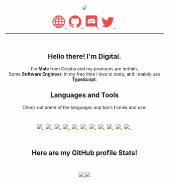 <p align="center">
    <a href="https://crni.xyz">
        <img src="./assets/banners/Banner.gif/" style="border-radius: 40px;" width="500px" />
    </a>
</p>
<p align="center">
    <a href="https://crni.xyz/">
        <img src="./assets/icons/other/link-solid.svg/" width="40px" />
    </a>
    &nbsp;
    <a href="https://github.com/Crni39/">
        <img src="./assets/icons/other/github-solid.svg/" width="40px" />
    </a>
    &nbsp;
    <a href="https://discord.com/invite/KxTCW2Wja8">
        <img src="./assets/icons/other/discord-solid.svg/" width="40px" />
    </a>
    &nbsp;
    <a href="https://twitter.com/Crni3939/">
        <img src="./assets/icons/other/twitter-solid.svg/" width="40px" />
    </a>
    &nbsp;
    
</p>

<hr />
&nbsp;

<h2 align="center">
    Hello there! I'm <strong>Digital</strong>.
</h2>
<p align="center">
    I'm <strong>Male</strong> from Croatia and my pronouns are he/him.</br>
    Some <strong>Software Engineer</strong>, in my free time i love to code, and I mainly use <strong>TypeScript</strong>.</br>
</p>


<h2 align="center">
    Languages and Tools
</h2>
<p align="center">
    Check out some of the languages and tools I know and use:
</p>

&nbsp;

<p align="center">
<a href="https://code.visualstudio.com/" title="Visual Studio Code">
        <img src="https://github.com/get-icon/geticon/raw/master/icons/visual-studio-code.svg" width="40px" />
    </a>
    &nbsp;
    <a href="https://www.typescriptlang.org/" title="TypeScript">
        <img src="https://github.com/get-icon/geticon/raw/master/icons/typescript-icon.svg" width="40px">
    </a>
    &nbsp;
    <a href="https://developer.mozilla.org/en-US/docs/Web/JavaScript" title="JavaScript">
        <img src="https://github.com/get-icon/geticon/raw/master/icons/javascript.svg" width="40px" />
    </a>
    &nbsp;
    <a href="https://www.nodejs.org/" title="Node.js">
        <img src="https://github.com/get-icon/geticon/raw/master/icons/nodejs-icon.svg" width="40px" />
    </a>
    &nbsp;
    <a href="https://www.reactjs.org/" title="ReactJS">
        <img src="https://github.com/get-icon/geticon/raw/master/icons/react.svg" width="40px" />
    </a>
    &nbsp;
    <a href="https://isocpp.org/" title="C++">
        <img src="https://github.com/get-icon/geticon/raw/master/icons/c-plusplus.svg" width="40px" />
    </a>
    &nbsp;
    <a href="https://www.python.org/" title="Python">
        <img src="https://github.com/get-icon/geticon/raw/master/icons/python.svg" width="40px" />
    </a>
    &nbsp;
    <a href="https://www.mongodb.org/" title="MongoDB">
        <img src="https://github.com/get-icon/geticon/raw/master/icons/mongodb-icon.svg" width="20px">
    </a>
    &nbsp;
    <a href="https://www.npmjs.com/" title="NPM">
        <img src="https://github.com/get-icon/geticon/raw/master/icons/npm.svg" width="40px" />
    </a>
    &nbsp;
    <a href="https://en.wikipedia.org/wiki/HTML5/" title="HTML5">
        <img src="https://github.com/get-icon/geticon/raw/master/icons/html-5.svg" width="40px" />
    </a>
    &nbsp;
    <a href="https://www.w3.org/TR/CSS/" title="CSS3">
        <img src="https://github.com/get-icon/geticon/raw/master/icons/css-3.svg" width="40px" />
    </a>
    &nbsp;
</p>

&nbsp;

<h2 align="center">
    Here are my GitHub profile <strong>Stats</strong>!
</h2>

&nbsp;

<p align="center">
    <a href="https://github.com/Crni39/">
        <img src="https://github-readme-stats.vercel.app/api?username=Crni39&count_private=true&show_owner=true&show_icons=true&bg_color=0d1117&title_color=ffffff&text_color=ffffff&icon_color=f04848&hide_border=true/" />
    <a href="https://github.com/Crni39/">
        <img src="https://github-readme-streak-stats.herokuapp.com?user=Crni39&hide_border=true&background=0D1117&currStreakLabel=FFFFFF&sideLabels=FFFFFF&currStreakNum=FFFFFF&dates=FFFFFF&sideNums=FFFFFF&fire=f04848&ring=f04848&stroke=FFFFFFFF)](https://git.io/streak-stats" />
    </a>
    </a>
</p>